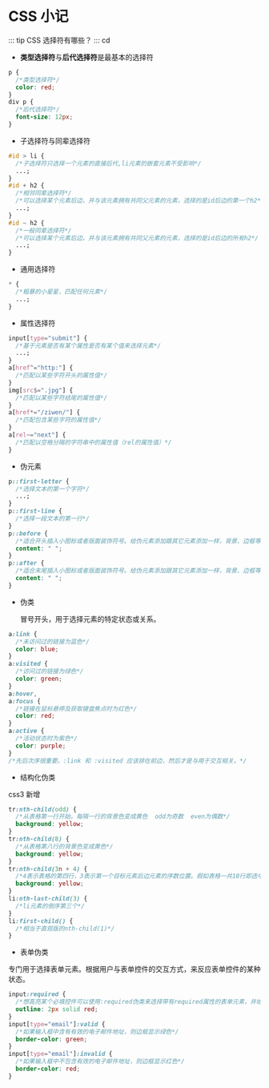 # CSS 小记

::: tip CSS 选择符有哪些？
::: cd

- **类型选择符**与**后代选择符**是最基本的选择符

```css
p {
  /*类型选择符*/
  color: red;
}
div p {
  /*后代选择符*/
  font-size: 12px;
}
```

- 子选择符与同辈选择符

```css
#id > li {
  /*子选择符只选择一个元素的直接后代,li元素的嵌套元素不受影响*/
  ...;
}
#id + h2 {
  /*相邻同辈选择符*/
  /*可以选择某个元素后边，并与该元素拥有共同父元素的元素，选择的是id后边的第一个h2*/
  ...;
}
#id ~ h2 {
  /*一般同辈选择符*/
  /*可以选择某个元素后边，并与该元素拥有共同父元素的元素，选择的是id后边的所有h2*/
  ...;
}
```

- 通用选择符

```css
* {
  /*粗暴的小星星，匹配任何元素*/
  ...;
}
```

- 属性选择符

```css
input[type="submit"] {
  /*基于元素是否有某个属性是否有某个值来选择元素*/
  ...;
}
a[href^="http:"] {
  /*匹配以某些字符开头的属性值*/
}
img[src$=".jpg"] {
  /*匹配以某些字符结尾的属性值*/
}
a[href*="/ziwen/"] {
  /*匹配包含某些字符的属性值*/
}
a[rel~="next"] {
  /*匹配以空格分隔的字符串中的属性值（rel的属性值）*/
}
```

- 伪元素

```css
p::first-letter {
  /*选择文本的第一个字符*/
  ...;
}
p::first-line {
  /*选择一段文本的第一行*/
}
p::before {
  /*适合开头插入小图标或者版面装饰符号。给伪元素添加跟其它元素添加一样，背景、边框等都可*/
  content: " ";
}
p::after {
  /*适合末尾插入小图标或者版面装饰符号。给伪元素添加跟其它元素添加一样，背景、边框等都可*/
  content: " ";
}
```

- 伪类

  冒号开头，用于选择元素的特定状态或关系。

```css
a:link {
  /*未访问过的链接为蓝色*/
  color: blue;
}
a:visited {
  /*访问过的链接为绿色*/
  color: green;
}
a:hover,
a:focus {
  /*链接在鼠标悬停及获取键盘焦点时为红色*/
  color: red;
}
a:active {
  /*活动状态时为紫色*/
  color: purple;
}
/*先后次序很重要。:link 和 :visited 应该排在前边，然后才是与用于交互相关。*/
```

- 结构化伪类

css3 新增

```css
tr:nth-child(odd) {
  /*从表格第一行开始，每隔一行的背景色变成黄色  odd为奇数  even为偶数*/
  background: yellow;
}
tr:nth-child(8) {
  /*从表格第八行的背景色变成黄色*/
  background: yellow;
}
tr:nth-child(3n + 4) {
  /*4表示表格的第四行，3表示第一个目标元素后边元素的序数位置。假如表格一共10行即选中4、7、10行背景色为黄色*/
  background: yellow;
}
li:nth-last-child(3) {
  /*li元素的倒序第三个*/
}
li:first-child() {
  /*相当于直观版的nth-child(1)*/
}
```

- 表单伪类

专门用于选择表单元素。根据用户与表单控件的交互方式，来反应表单控件的某种状态。

```css
input:required {
  /*想高亮某个必填控件可以使用:required伪类来选择带有required属性的表单元素，并给边框设置颜色*/
  outline: 2px solid red;
}
input[type="email"]:valid {
  /*如果输入框中含有有效的电子邮件地址，则边框显示绿色*/
  border-color: green;
}
input[type="email"]:invalid {
  /*如果输入框中不包含有效的电子邮件地址，则边框显示红色*/
  border-color: red;
}
```
